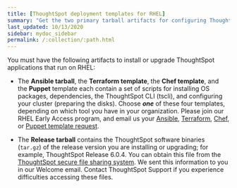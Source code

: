 ```yaml
---
title: [ThoughtSpot deployment templates for RHEL]
summary: "Get the two primary tarball artifacts for configuring ThoughtSpot using RHEL."
last_updated: 10/13/2020
sidebar: mydoc_sidebar
permalink: /:collection/:path.html
---
```


You must have the following artifacts to install or upgrade ThoughtSpot applications that run on RHEL:

- The **Ansible tarball**, the **Terraform template**, the **Chef template**, and the **Puppet** template each contain a set of scripts for installing OS packages, dependencies, the ThoughtSpot CLI (tscli), and configuring your cluster (preparing the disks). Choose ***one*** of these four templates, depending on which tool you have in your organization. Please join our RHEL Early Access program, and email us your <a href="mailto:early_access@thoughtspot.com?subject=RHEL%20Early%20Access%20Program%20Ansible%20File%20Request" target="_blank">Ansible</a>, <a href="mailto:early_access@thoughtspot.com?subject=RHEL%20Early%20Access%20Program%20Terraform%20File%20Request" target="_blank">Terraform</a>, <a href="mailto:early_access@thoughtspot.com?subject=RHEL%20Early%20Access%20Program%20Chef%20File%20Request" target="_blank">Chef</a>, or <a href="mailto:early_access@thoughtspot.com?subject=RHEL%20Early%20Access%20Program%20Puppet%20File%20Request" target="_blank">Puppet template request</a>.

- The **Release tarball** contains the ThoughtSpot software binaries (`tar.gz`) of the release version you are installing or upgrading; for example, ThoughtSpot Release 6.0.4. You can obtain this file from the <a href="https://thoughtspot.egnyte.com/" target="_blank">ThoughtSpot secure file sharing system</a>. We sent this information to you in our Welcome email. Contact ThoughtSpot Support if you experience difficulties accessing these files.
